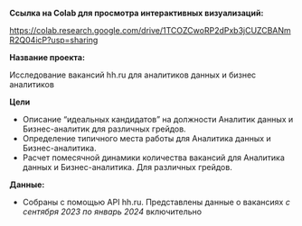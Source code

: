 **Ссылка на Colab для просмотра интерактивных визуализаций:**

https://colab.research.google.com/drive/1TCOZCwoRP2dPxb3jCUZCBANmR2Q04icP?usp=sharing


**Название проекта:**

Исследование вакансий hh.ru для аналитиков данных и бизнес аналитиков

**Цели**

- Описание “идеальных кандидатов” на должности Аналитик данных и Бизнес-аналитик для различных грейдов.
- Определение типичного места работы для Аналитика данных и Бизнес-аналитика.
- Расчет помесячной динамики количества вакансий для Аналитика данных и Бизнес-аналитика. Для различных грейдов.

**Данные:**

- Собраны с помощью API hh.ru. Представлены данные о вакансиях *с сентября 2023 по январь 2024* включительно
